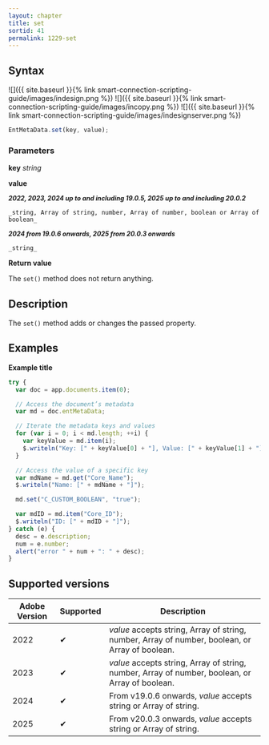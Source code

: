 ```yaml
---
layout: chapter
title: set
sortid: 41
permalink: 1229-set
---
```


## Syntax

![]({{ site.baseurl }}{% link smart-connection-scripting-guide/images/indesign.png %}) ![]({{ site.baseurl }}{% link smart-connection-scripting-guide/images/incopy.png %}) ![]({{ site.baseurl }}{% link smart-connection-scripting-guide/images/indesignserver.png %})

```javascript
EntMetaData.set(key, value);
```

### Parameters

**key** _string_

**value**

**<span style="font-size:90%;">_2022, 2023, 2024 up to and including 19.0.5, 2025 up to and including 20.0.2_</span>**

`_string, Array of string, number, Array of number, boolean or Array of boolean_`

**<span style="font-size:90%;">_2024 from 19.0.6 onwards, 2025 from 20.0.3 onwards_</span>**

`_string_`

**Return value**

The `set()` method does not return anything.

## Description

The `set()` method adds or changes the passed property.

## Examples

**Example title**

```javascript
try {
  var doc = app.documents.item(0);

  // Access the document’s metadata
  var md = doc.entMetaData;

  // Iterate the metadata keys and values
  for (var i = 0; i < md.length; ++i) {
    var keyValue = md.item(i);
    $.writeln("Key: [" + keyValue[0] + "], Value: [" + keyValue[1] + "]");
  }

  // Access the value of a specific key
  var mdName = md.get("Core_Name");
  $.writeln("Name: [" + mdName + "]");

  md.set("C_CUSTOM_BOOLEAN", "true");

  var mdID = md.item("Core_ID");
  $.writeln("ID: [" + mdID + "]");
} catch (e) {
  desc = e.description;
  num = e.number;
  alert("error " + num + ": " + desc);
}
```

## Supported versions

| Adobe Version | Supported | Description                                                                                     |
| ------------- | --------- | ----------------------------------------------------------------------------------------------- |
| 2022          | ✔         | _value_ accepts string, Array of string, number, Array of number, boolean, or Array of boolean. |
| 2023          | ✔         | _value_ accepts string, Array of string, number, Array of number, boolean, or Array of boolean. |
| 2024          | ✔         | From v19.0.6 onwards, _value_ accepts string or Array of string.                                |
| 2025          | ✔         | From v20.0.3 onwards, _value_ accepts string or Array of string.                                |
